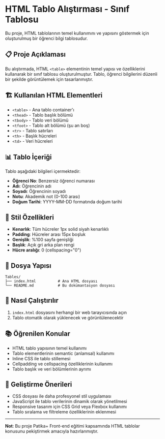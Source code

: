 # HTML Tablo Alıştırması - Sınıf Tablosu

Bu proje, HTML tablolarının temel kullanımını ve yapısını göstermek için oluşturulmuş bir öğrenci bilgi tablosudur.

## 📋 Proje Açıklaması

Bu alıştırmada, HTML `<table>` elementinin temel yapısı ve özelliklerini kullanarak bir sınıf tablosu oluşturulmuştur. Tablo, öğrenci bilgilerini düzenli bir şekilde görüntülemek için tasarlanmıştır.

## 🏗️ Kullanılan HTML Elementleri

- `<table>` - Ana tablo container'ı
- `<thead>` - Tablo başlık bölümü
- `<tbody>` - Tablo veri bölümü
- `<tfoot>` - Tablo alt bölümü (şu an boş)
- `<tr>` - Tablo satırları
- `<th>` - Başlık hücreleri
- `<td>` - Veri hücreleri

## 📊 Tablo İçeriği

Tablo aşağıdaki bilgileri içermektedir:
- **Öğrenci No**: Benzersiz öğrenci numarası
- **Adı**: Öğrencinin adı
- **Soyadı**: Öğrencinin soyadı
- **Notu**: Akademik not (0-100 arası)
- **Doğum Tarihi**: YYYY-MM-DD formatında doğum tarihi

## 🎨 Stil Özellikleri

- **Kenarlık**: Tüm hücreler 1px solid siyah kenarlıklı
- **Padding**: Hücreler arası 15px boşluk
- **Genişlik**: %100 sayfa genişliği
- **Başlık**: Açık gri arka plan rengi
- **Hücre aralığı**: 0 (cellspacing="0")

## 📁 Dosya Yapısı

```
Tables/
├── index.html          # Ana HTML dosyası
└── README.md           # Bu dokümantasyon dosyası
```

## 🚀 Nasıl Çalıştırılır

1. `index.html` dosyasını herhangi bir web tarayıcısında açın
2. Tablo otomatik olarak yüklenecek ve görüntülenecektir

## 📚 Öğrenilen Konular

- HTML tablo yapısının temel kullanımı
- Tablo elementlerinin semantic (anlamsal) kullanımı
- Inline CSS ile tablo stillemesi
- Cellpadding ve cellspacing özelliklerinin kullanımı
- Tablo başlık ve veri bölümlerinin ayrımı

## 🔧 Geliştirme Önerileri

- CSS dosyası ile daha profesyonel stil uygulaması
- JavaScript ile tablo verilerinin dinamik olarak yönetilmesi
- Responsive tasarım için CSS Grid veya Flexbox kullanımı
- Tablo sıralama ve filtreleme özelliklerinin eklenmesi

---

**Not**: Bu proje Patika+ Front-end eğitimi kapsamında HTML tablolar konusunu pekiştirmek amacıyla hazırlanmıştır.
